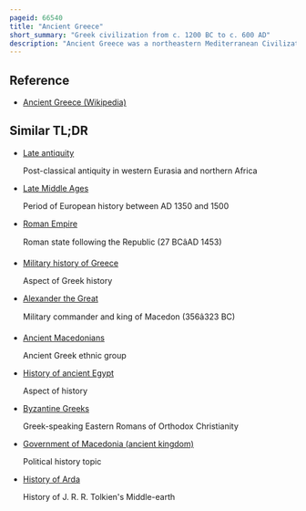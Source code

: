 ```yaml
---
pageid: 66540
title: "Ancient Greece"
short_summary: "Greek civilization from c. 1200 BC to c. 600 AD"
description: "Ancient Greece was a northeastern Mediterranean Civilization, existing from the Greek Dark Ages of the 12th–9th Centuries Bc to the End of classical Antiquity, that comprised a loose Collection of culturally and linguistically related City-States and other Territories. Most of these Regions were officially unified only once for 13 Years under Alexander the great's Empire from 336 to 323 Bc. In western History the Period of classical Antiquity was immediately followed by the early Middle Ages and the Byzantine Period."
---
```


## Reference

- [Ancient Greece (Wikipedia)](https://en.wikipedia.org/?curid=66540)

## Similar TL;DR

- [Late antiquity](/tldr/en/late-antiquity)

  Post-classical antiquity in western Eurasia and northern Africa

- [Late Middle Ages](/tldr/en/late-middle-ages)

  Period of European history between AD 1350 and 1500

- [Roman Empire](/tldr/en/roman-empire)

  Roman state following the Republic (27 BCâAD 1453)

- [Military history of Greece](/tldr/en/military-history-of-greece)

  Aspect of Greek history

- [Alexander the Great](/tldr/en/alexander-the-great)

  Military commander and king of Macedon (356â323 BC)

- [Ancient Macedonians](/tldr/en/ancient-macedonians)

  Ancient Greek ethnic group

- [History of ancient Egypt](/tldr/en/history-of-ancient-egypt)

  Aspect of history

- [Byzantine Greeks](/tldr/en/byzantine-greeks)

  Greek-speaking Eastern Romans of Orthodox Christianity

- [Government of Macedonia (ancient kingdom)](/tldr/en/government-of-macedonia-ancient-kingdom)

  Political history topic

- [History of Arda](/tldr/en/history-of-arda)

  History of J. R. R. Tolkien's Middle-earth
